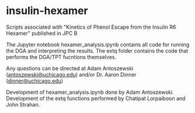 # insulin-hexamer
Scripts associated with "Kinetics of Phenol Escape from the Insulin R6 Hexamer" published in JPC B

The Jupyter notebook hexamer_analysis.ipynb contains all code for running the DGA and interpreting the results. 
The extq folder contains the code that performs the DGA/TPT fucntions themselves. 

Any questions can be directed at Adam Antoszewski (antoszewski@uchicago.edu) and/or Dr. Aaron Dinner (dinner@uchicago.edu)

Development of hexamer_analysis.ipynb done by Adam Antoszewski. Development of the extq functions performed by Chatipat Lorpaiboon and John Strahan. 
